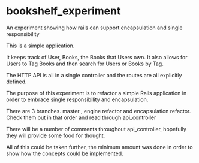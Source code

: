 bookshelf_experiment
====================

An experiment showing how rails can support encapsulation and single responsibility

This is a simple application.

It keeps track of User, Books, the Books that Users own.  It also allows for Users to Tag Books and then search for Users or Books by Tag.

The HTTP API is all in a single controller and the routes are all explicitly defined.

The purpose of this experiment is to refactor a simple Rails application in order to embrace single responsibility and encapsulation. 

There are 3 branches.  master , engine refactor and encapsulation refactor.  Check them out in that order and read through api_controller

There will be a number of comments throughout api_controller, hopefully they will provide some food for thought.

All of this could be taken further, the minimum amount was done in order to show how the concepts could be implemented.

